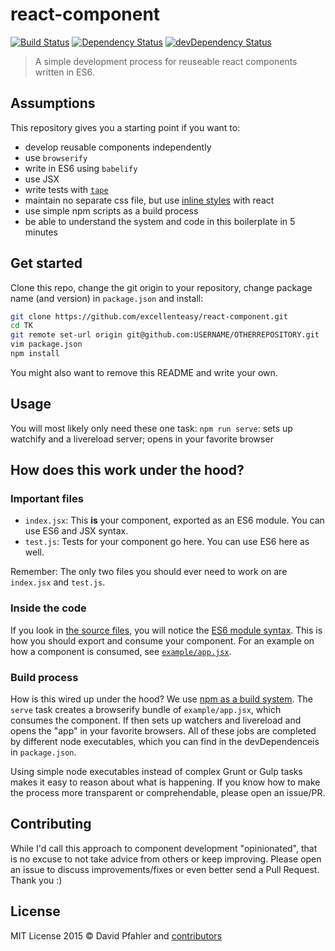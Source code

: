# react-component
[![Build Status](https://travis-ci.org/excellenteasy/react-component.svg?branch=master)](https://travis-ci.org/excellenteasy/react-component)
[![Dependency Status](https://david-dm.org/excellenteasy/react-component.svg)](https://david-dm.org/excellenteasy/react-component)
[![devDependency Status](https://david-dm.org/excellenteasy/react-component/dev-status.svg)](https://david-dm.org/excellenteasy/react-component#info=devDependencies)

> A simple development process for reuseable react components written in ES6.

## Assumptions
This repository gives you a starting point if you want to:
* develop reusable components independently
* use `browserify`
* write in ES6 using `babelify`
* use JSX
* write tests with [`tape`](https://github.com/substack/tape)
* maintain no separate css file, but use [inline styles](http://facebook.github.io/react/tips/inline-styles.html) with react
* use simple npm scripts as a build process
* be able to understand the system and code in this boilerplate in 5 minutes

## Get started
Clone this repo, change the git origin to your repository, change package name (and version) in `package.json` and install:

```bash
git clone https://github.com/excellenteasy/react-component.git
cd TK
git remote set-url origin git@github.com:USERNAME/OTHERREPOSITORY.git
vim package.json
npm install
```

You might also want to remove this README and write your own.

## Usage
You will most likely only need these one task:
`npm run serve`: sets up watchify and a livereload server; opens in your favorite browser

## How does this work under the hood?
### Important files
* `index.jsx`: This **is** your component, exported as an ES6 module. You can use ES6 and JSX syntax.
* `test.js`: Tests for your component go here. You can use ES6 here as well.

Remember: The only two files you should ever need to work on are `index.jsx` and `test.js`.

### Inside the code
If you look in [the source files](https://github.com/excellenteasy/react-component/blob/master/index.jsx), you will notice the [ES6 module syntax](http://www.2ality.com/2014/09/es6-modules-final.html). This is how you should export and consume your component. For an example on how a component is consumed, see [`example/app.jsx`](https://github.com/excellenteasy/react-component/blob/master/example/app.jsx).

### Build process
How is this wired up under the hood? We use [npm as a build system](http://substack.net/task_automation_with_npm_run). The `serve` task creates a browserify bundle of `example/app.jsx`, which consumes the component. If then sets up watchers and livereload and opens the "app" in your favorite browsers. All of these jobs are completed by different node executables, which you can find in the devDependenceis in `package.json`.

Using simple node executables instead of complex Grunt or Gulp tasks makes it easy to reason about what is happening. If you know how to make the process more transparent or comprehendable, please open an issue/PR.

## Contributing
While I'd call this approach to component development "opinionated", that is no excuse to not take advice from others or keep improving. Please open an issue to discuss improvements/fixes or even better send a Pull Request. Thank you :)

## License

MIT License 
2015 © David Pfahler and [contributors](https://github.com/excellenteasy/react-component/graphs/contributors)
